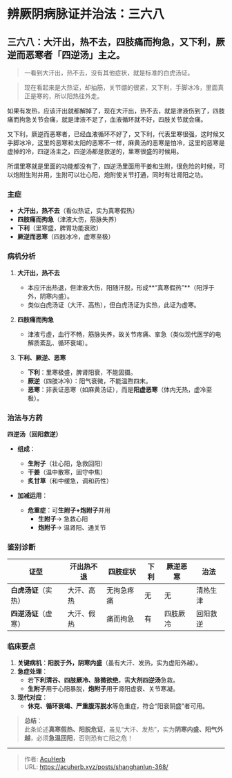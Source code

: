 # 辨厥阴病脉证并治法：三六八


## 三六八：大汗出，热不去，四肢痛而拘急，又下利，厥逆而恶寒者「四逆汤」主之。

<!--more-->

> 一看到大汗出，热不去，没有其他症状，就是标准的白虎汤证。

> 现在看起来是大热证，却抽筋，关节绷的很紧，又下利，手脚冰冷，里面真正是寒的，所以阳热往外走。

如果有发热，应该汗出就都解掉了，现在大汗出，热不去，就是津液伤到了，四肢痛而拘急关节会痛，就是津液不足了，血液循环就不好，四肢关节就会痛。

又下利，厥逆而恶寒者，已经血液循环不好了，又下利，代表里寒很强，这时候又手脚冰冷，这里的恶寒和太阳的恶寒不一样，麻黄汤的恶寒是怕冷，这里的恶寒是虚掉的冷，四逆汤主之，四逆汤都是救逆的，里寒很盛的时候用。

所谓里寒就是里面的功能都没有了，四逆汤里面用干姜和生附，很危险的时候，可以炮附生附并用，生附可以壮心阳，炮附使关节打通，同时有壮肾阳之功。

### **主症**  
- **大汗出，热不去**（看似热证，实为真寒假热）  
- **四肢痛而拘急**（津液大伤，筋脉失养）  
- **下利**（里寒盛，脾胃功能衰败）  
- **厥逆而恶寒**（四肢冰冷，虚寒至极）  

### **病机分析**  
1. **大汗出，热不去**  
   - 本应汗出热退，但津液大伤，阳随汗脱，形成**“真寒假热”**（阳浮于外，阴寒内盛）。  
   - 类似白虎汤证（大汗、高热），但白虎汤证为实热，此证为虚寒。  

2. **四肢痛而拘急**  
   - 津液亏虚，血行不畅，筋脉失养，故关节疼痛、挛急（类似现代医学的电解质紊乱、循环衰竭）。  

3. **下利、厥逆、恶寒**  
   - **下利**：里寒极盛，脾肾阳衰，不能固摄。  
   - **厥逆**（四肢冰冷）：阳气衰微，不能温煦四末。  
   - **恶寒**：非表证恶寒（如麻黄汤证），而是**阳虚恶寒**（体内无热，虚冷至极）。  

### **治法与方药**  
**四逆汤（回阳救逆）**  
- **组成**：  
  - **生附子**（壮心阳，急救回阳）  
  - **干姜**（温中散寒，固守中焦）  
  - **炙甘草**（和中缓急，调和药性）  

- **加减运用**：  
  - **危重症**：可**生附子+炮附子**并用  
    - **生附子**→ 急救心阳  
    - **炮附子**→ 温肾阳、通关节  

### **鉴别诊断**  
| 证型 | 汗出热不退 | 四肢症状 | 下利 | 厥逆恶寒 | 治法 |  
|------|------------|----------|------|----------|------|  
| **白虎汤证**（实热） | 大汗、高热 | 无拘急疼痛 | 无 | 无 | 清热生津 |  
| **四逆汤证**（虚寒） | 大汗、假热 | 痛而拘急 | 有 | 四肢厥冷 | 回阳救逆 |  

### **临床要点**  
1. **关键病机**：**阳脱于外，阴寒内盛**（虽有大汗、发热，实为虚阳外越）。  
2. **急症处理**：  
   - 若**下利清谷、四肢厥冷、脉微欲绝**，需**大剂四逆汤**急救。  
   - **生附子**用于心阳暴脱，**炮附子**用于肾阳虚衰、关节寒凝。  
3. **现代对应**：  
   - **休克、循环衰竭、严重腹泻脱水**等危重症，符合“阳衰阴盛”者可用。  

> **总结**：  
> 此条论述**真寒假热、阳脱危证**，虽见“大汗、发热”，实为**阴寒内盛、阳气外越**，必须**急温回阳**，否则恐有亡阳之危！

---

> 作者: [AcuHerb](https://acuherb.xyz)  
> URL: https://acuherb.xyz/posts/shanghanlun-368/  

